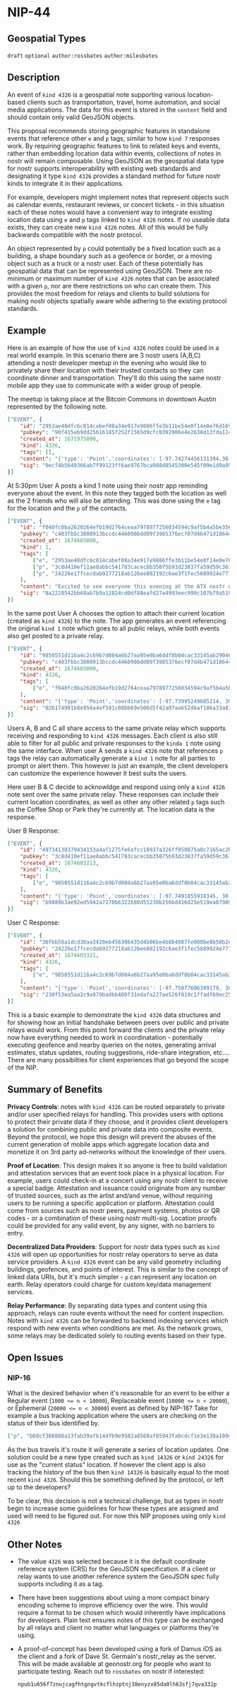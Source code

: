 NIP-44
======

Geospatial Types
-------------------------

`draft` `optional` `author:rossbates`  `author:milesbates` 

## Description

An event of  `kind 4326` is a geospatial note supporting various location-based clients such as transportation, travel, home automation, and social media applications. The data for this event is stored in the `content` field and should contain only valid GeoJSON objects.

This proposal recommends storing geographic features in standalone events that reference other `e` and `p` tags, similar to how `kind 7` responses work.  By requiring geographic features to link to related keys and events, rather than embedding location data within events, collections of notes in nostr will remain composable. Using GeoJSON as the geospatial data type for nostr supports interoperability with existing web standards and designating it type `kind 4326` provides a standard method for future nostr kinds to integrate it in their applications. 

For example, developers might implement notes that represent objects such as calendar events, restaurant reviews, or concert tickets - in this situation each of these notes would have a convenient way to integrate existing location data using  `e` and `p` tags linked to `kind 4326` notes. If no useable data exists, they can create new `kind 4326` notes. All of this would be fully backwards compatible with the nostr protocol. 

An object represented by `p` could potentially be a fixed location such as a building, a shape boundary such as a geofence or border, or a moving object such as a truck or a nostr user. Each of these potentially has geospatial data that can be represented using GeoJSON. There are no minimum or maximum number of `kind 4326` notes that can be associated with a given `p`, nor are there restrictions on who can create them. This provides the most freedom for relays and clients to build solutions for making nostr objects spatially aware while adhering to the existing protocol standards.


## Example

Here is an example of how the use of `kind 4326` notes could be used in a real world example. In this scenario there are 3 nostr users (A,B,C) attending a nostr developer meetup in the evening who would like to privately share their location with their trusted contacts so they can coordinate dinner and transportation. They'll do this using the same nostr mobile app they use to communicate with a wider group of people.

The meetup is taking place at the Bitcoin Commons in downtown Austin represented by the following note. 

```json
["EVENT", {
	"id": "2953ae40dfc6c814cabef08a34e917e9886ffe3b11be54e0f14e0e76d1692197",
	"pubkey": "90f415eb9dd25616185f252f1565d9cfc0392906e4e2638d13fda1242aa00b09",
	"created_at": 1671975000,
	"kind": 4326,
	"tags": [],
	"content": "{'type': 'Point','coordinates': [-97.74274456131394,30.268100484614934]}",
	"sig": "0ecf4b5649366ab7f99123ff6ae9767bca988d8545300e545f09e1d9a956a0fa2e013ab12360c7abb4bbfa56338477f7ce5513754b06f472f5cc3eb40f6f2cab"
}]
```


At 5:30pm User A posts a kind 1 note using their nostr app reminding everyone about the event. In this note they tagged both the location as well as the 2 friends who will also be attending. This was done using the `e` tag for the location and the `p` of the contacts.


```json
["EVENT", {
	"id": "f040fc0ba2620264efb19d2764ceaa7978977256034594c9af5b4a5be356c797",
	"pubkey": "c403fbbc3808913bccdc4460986dd09f3985376ecf07d4b471d18644075d0c4c",
	"created_at": 1674603000,
	"kind": 1,
	"tags": [
		["e", "2953ae40dfc6c814cabef08a34e917e9886ffe3b11be54e0f14e0e76d1692197", "wss...", "root"],
		["p", "3c8d410ef11ae8abbc541783cacecbb35075b93d23837fa59d59c3610c1c580c"],
		["p", "24226e17fcecdab9277218ab126ee882192c6ae3f1fec5689924e77754f00c11"]
	],
	"content": "Excited to see everyone this evening at the ATX nostr dev meetup.",
	"sig": "8a2228542bb69ab7b9a12824cd0df88eafd27e4993eec990c107b79a519754a436c1f5114188db254d8499cc6b7b5095ea34ade9173a8903739845da6d4a2815"
}]
```

In the same post User A chooses the option to attach their current location (created as `kind 4326`) to the note. The app generates an event referencing the original `kind 1` note which goes to all public relays, while both events also get posted to a private relay. 

```json
["EVENT", {
	"id": "9850551d116a4c2c69b7d084a6b27aa95e0ba6ddf8b04cac33145ab290465733",
	"pubkey": "c403fbbc3808913bccdc4460986dd09f3985376ecf07d4b471d18644075d0c4c",
	"created_at": 1674603000,
	"kind": 4326,
	"tags": [
		["e", "f040fc0ba2620264efb19d2764ceaa7978977256034594c9af5b4a5be356c797", "wss...", "reply"]
	],
	"content": "{'type': 'Point','coordinates': [-97.73995249685214, 30.282439538024022]}",
	"sig": "026174991b8e956a4ef591c08bb69e506d5f42a07aa652d6af106a33a83017f646ed37f85e010aa0cd7b1e0beb0fc546c0acdb564a8daff84047d437e358f7e2"
}]
```

Users A, B and C all share access to the same private relay which supports receiving and responding to `kind 4326` messages. Each client is also still able to filter for all public and private responses to the `kinda 1` note using the same interface. When user A sends a `kind 4326` note that references `p` tags the relay can automatically generate a `kind 1` note for all parties to prompt or alert them. This however is just an example, the client developers can customize the experience however it best suits the users.

Here user B & C decide to acknowldge and respond using only a `kind 4326` note sent over the same private relay. These responses can include their current location coordinates, as well as other any other related `p` tags such as the Coffee Shop or Park they're currently at. The location data is the response.

User B Response:

```json
["EVENT", {
	"id": "49734138379434153a4af1275fe6afcc18937a326ff950875a0c7165ac2be123",
	"pubkey": "3c8d410ef11ae8abbc541783cacecbb35075b93d23837fa59d59c3610c1c580c",
	"created_at": 1674603213,
	"kind": 4326,
	"tags": [
		["e", "9850551d116a4c2c69b7d084a6b27aa95e0ba6ddf8b04cac33145ab290465733", "wss...", "reply"]
	],
	"content": "{'type': 'Point','coordinates': [-97.7491855918345, 30.251096509429328]}",
	"sig": "b9889b3ae92ed5942a7270b6322b80d55230b256bd416d25e519ea07989a8eea8d105b0debb2d30366c70cd479b638453e16b2b9e8a016991b7f941fff553f05"
}]
```

User C Response:

```json
["EVENT", {
	"id": "36fbb58a1dcd30aa3420eb456306435d4b06be4b804987fe000be8b58b2efed1",
	"pubkey": "24226e17fcecdab9277218ab126ee882192c6ae3f1fec5689924e77754f00c11",
	"created_at": 1674603321,
	"kind": 4326,
	"tags": [
		["e", "9850551d116a4c2c69b7d084a6b27aa95e0ba6ddf8b04cac33145ab290465733", "wss...", "reply"]
	],
	"content": "{'type': 'Point','coordinates': [-97.75077606389179, 30.26308185185999]}",
	"sig": "230f53ea5aa2c9a979badbb400f31edafa227ae526f019c1ffadf69ec257b21c360ca6ef779ea592a4eb7ffa7e8cedd6b5877c99ff202d1ecbdca99f76137d4c"
}]
```

This is a basic example to demonstrate the `kind 4326` data structures and for showing how an initial handshake between peers over public and private relays would work. From this point forward the clients and the private relay now have everything needed to work in coordinatation - potentially executing geofence and nearby queries on the notes, generating arrival estimates, status updates, routing suggestions, ride-share integration, etc.... There are many possibilties for client experiences that go beyond the scope of the NIP.


## Summary of Benefits


**Privacy Controls**: notes with `kind 4326` can be routed separately to private and/or user specified relays for handling. This provides users with options to protect their private data if they choose, and it provides client developers a solution for combining public and private data into composite events.  Beyond the protocol, we hope this design will prevent the abuses of the current generation of mobile apps which aggregate location data and monetize it on 3rd party ad-networks without the knowledge of their users. 

**Proof of Location**: This design makes it so anyone is free to build validation and attestation services that an event took place in a physical location. For example, users could check-in at a concert using any nostr client to receive a special badge. Attestation and issuance could originate from any number of trusted sources, such as the artist and/and venue, without requiring users to be running a specific application or platform. Attestation could come from sources such as nostr peers, payment systems, photos or QR codes - or a combination of these using nostr multi-sig. Location proofs could be provided for any valid event, by any signer, with no barriers to entry.

**Decentralized Data Providers**: Support for nostr data types such as `kind 4326` will open up opportunities for nostr relay operators to serve as data service providers.  A `kind 4326` event can be any valid geometry including buildings, geofences, and points of interest. This is similar to the concept of linked data URIs, but it's much simpler - `p` can represent any location on earth. Relay operators could charge for custom key/data management services.

**Relay Performance**:  By separating data types and content using this approach, relays can route events without the need for content inspection. Notes with `kind 4326` can be forwarded to backend indexing services which respond with new events when conditions are met. As the network grows, some relays may be dedicated solely to routing events based on their type.

## Open Issues

###  NIP-16

What is the desired behavior when it's reasonable for an event to be either a Regular event (`1000 <= n < 10000`), Replaceable event (`10000 <= n < 20000`), or Ephemeral (`20000 <= n < 30000`) event as defined by NIP-16? Take for example a bus tracking application where the users are checking on the status of their bus identified by.

```json
["p", "b68cf380888a13fab39afb144fb9e9502a8560af85943fa0cdcf1e3e130a109d"]
```

As the bus travels it's route it will generate a series of location updates. One solution could be a new type created such as `kind 14326` or `kind 24326` for use as the  "current status" location. If however the client app is also tracking the history of the bus then `kind 14326` is basically equal to the most recent `kind 4326`.  Should this be something defined by the protocol, or left up to the developers?

To be clear, this decision is not a technical challenge, but as types in nostr begin to increase some guidelines for how these types are assigned and used will need to be figured out. For now this NIP proposes using only `kind 4326`

## Other Notes

- The value `4326` was selected because it is the default coordinate reference system (CRS) for the GeoJSON specification.  If a client or relay wants to use another reference system the GeoJSON spec fully supports including it as a tag.

- There have been suggestions about using a more compact binary encoding scheme to improve efficiency over the wire. This would require a format to be chosen which would inherently have implications for developers. Plain text ensures notes of this type can be exchanged by all relays and client no matter what languages or platforms they're using.

- A proof-of-concept has been developed using a fork of Damus iOS as the client and a fork of Dave St. Germain's nostr_relay as the server. This will be made available at geonostr.org for people who want to participate testing. Reach out to `rossbates` on nostr if interested:

  `npub1u656f7znujcagfhtgngvtkcflhzptnj38enyzx85da0lh63sfj7qva332p`



